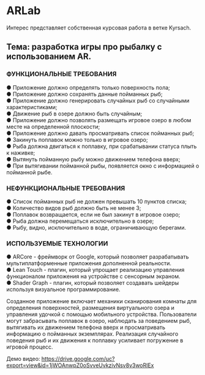 # ARLab
Интерес представляет собственная курсовая работа в ветке Kyrsach.
## Тема: разработка игры про рыбалку с использованием  AR.

### ФУНКЦИОНАЛЬНЫЕ ТРЕБОВАНИЯ
●	Приложение должно определять только поверхность пола;\
●	Приложение должно сохранять данные пойманных рыб;\
●	Приложение должно генерировать случайных рыб со случайными характеристиками;\
●	Движение рыб в озере должно быть случайным;\
●	Приложение должно позволять размещать игровое озеро в любом месте на определенной плоскости;\
●	Приложение должно давать просматривать список пойманных рыб;\
●	Закинуть поплавок можно только в игровое озеро;\
●	Рыба должна двигаться к поплавку, при срабатывании статуса плыть к наживке;\
●	Вытянуть пойманную рыбу можно движением телефона вверх;\
●	При вытягивании пойманной рыбы, появляется окно с информацией о пойманной рыбе.

### НЕФУНКЦИОНАЛЬНЫЕ ТРЕБОВАНИЯ
●	Список пойманных рыб не должен превышать 10 пунктов списка;\
●	Количество видов рыб должно быть не менее 3;\
●	Поплавок возвращается, если не был закинут в игровое озеро;\
●	Рыба должна перемещаться исключительно в озере;\
●	Рыбу, видно, исключительно в воде, ограничивающую берегами.

### ИСПОЛЬЗУЕМЫЕ ТЕХНОЛОГИИ 
●	ARCore - фреймворк от Google, который позволяет разрабатывать мультиплатформенные приложения дополненной реальности.\
●	Lean Touch - плагин, который упрощает реализацию управления функционалом приложения на устройстве с сенсорным экраном.\
●	Shader Graph - плагин, который позволяет создавать шейдеры используя визуальное программирование.

Созданное приложение включает механики сканирования комнаты для определения поверхностей, размещения виртуального озера и управления удочкой с помощью мобильного устройства. Пользователи могут забрасывать поплавок в озеро, наблюдать за поведением рыб, вытягивать их движением телефона вверх и просматривать информацию о пойманных экземплярах. Реализация случайного поведения рыб и их движения к поплавку усиливает погружение в игровой процесс.

Демо видео:
https://drive.google.com/uc?export=view&id=1jWOAnwpZ0oSvveUvkzivNsv8v3woRlEx
